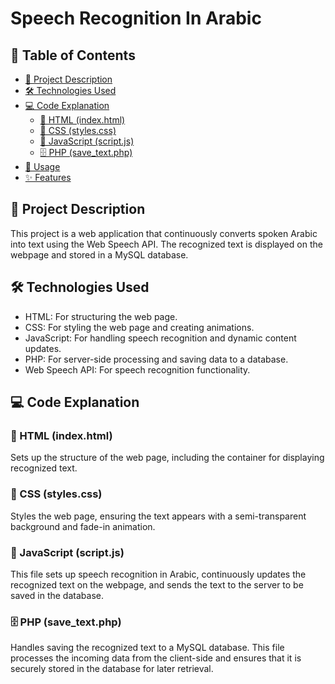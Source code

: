 # Speech Recognition In Arabic

## 📑 Table of Contents
- [📃 Project Description](#-project-description)
- [🛠️ Technologies Used](#️-technologies-used)
- [💻 Code Explanation](#-code-explanation)
  - [📄 HTML (index.html)](#-html-indexhtml)
  - [🎨 CSS (styles.css)](#-css-stylescss)
  - [📝 JavaScript (script.js)](#-javascript-scriptjs)
  - [🗄️ PHP (save_text.php)]([#-php-save_textphp])
- [🚀 Usage](#-usage)
- [✨ Features](#-features)



## 📃 Project Description

This project is a web application that continuously converts spoken Arabic into text using the Web Speech API. The recognized text is displayed on the webpage and stored in a MySQL database.

## 🛠️ Technologies Used
- HTML: For structuring the web page.
- CSS: For styling the web page and creating animations.
- JavaScript: For handling speech recognition and dynamic content updates.
- PHP: For server-side processing and saving data to a database.
- Web Speech API: For speech recognition functionality.
  
## 💻 Code Explanation

### 📄 HTML (index.html)
Sets up the structure of the web page, including the container for displaying recognized text.

### 🎨 CSS (styles.css)
Styles the web page, ensuring the text appears with a semi-transparent background and fade-in animation.

### 📝 JavaScript (script.js)
This file sets up speech recognition in Arabic, continuously updates the recognized text on the webpage, and sends the text to the server to be saved in the database.

### 🗄️ PHP (save_text.php)
Handles saving the recognized text to a MySQL database. This file processes the incoming data from the client-side and ensures that it is securely stored in the database for later retrieval.


